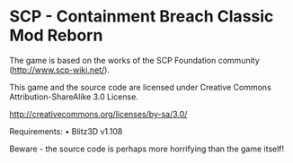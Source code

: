 # SCP - Containment Breach Classic Mod Reborn

The game is based on the works of the SCP Foundation community (http://www.scp-wiki.net/).

This game and the source code are licensed under Creative Commons Attribution-ShareAlike 3.0 License.

http://creativecommons.org/licenses/by-sa/3.0/

Requirements: • Blitz3D v1.108

Beware - the source code is perhaps more horrifying than the game itself!
